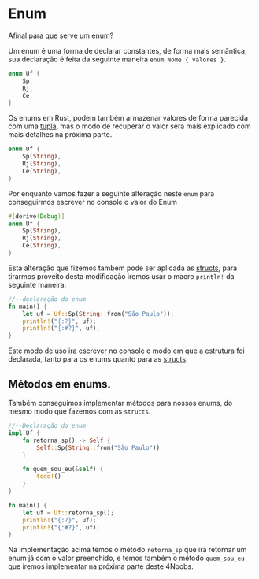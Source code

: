 # Enum

Afinal para que serve um enum?

Um enum é uma forma de declarar constantes, de forma mais semântica, sua declaração é feita da seguinte maneira `enum Nome { valores }`.

```rust
enum Uf {
    Sp,
    Rj,
    Ce,
}
```

Os enums em Rust, podem também armazenar valores de forma parecida com uma [tupla](../intermediary-01/04-tuples.md), mas o modo de recuperar o valor sera mais explicado com mais detalhes na próxima parte.

```rust
enum Uf {
    Sp(String),
    Rj(String),
    Ce(String),
}
```

Por enquanto vamos fazer a seguinte alteração neste `enum` para conseguirmos escrever no console o valor do Enum

```rust
#[derive(Debug)]
enum Uf {
    Sp(String),
    Rj(String),
    Ce(String),
}
```

Esta alteração que fizemos também pode ser aplicada as [structs](./01-structs.md), para tirarmos proveito desta modificação iremos usar o macro `println!` da seguinte maneira.

```rust
//--declaração do enum
fn main() {
    let uf = Uf::Sp(String::from("São Paulo"));
    println!("{:?}", uf);
    println!("{:#?}", uf);
}
```

Este modo de uso ira escrever no console o modo em que a estrutura foi declarada, tanto para os enums quanto para as [structs](./01-structs.md).

## Métodos em enums.

Também conseguimos implementar métodos para nossos enums, do mesmo modo que fazemos com as `structs`.

```rust
//--Declaração do enum
impl Uf {
    fn retorna_sp() -> Self {
        Self::Sp(String::from("São Paulo"))
    }

    fn quem_sou_eu(&self) {
        todo!()
    }
}

fn main() {
    let uf = Uf::retorna_sp();
    println!("{:?}", uf);
    println!("{:#?}", uf);
}
```

Na implementação acima temos o método `retorna_sp` que ira retornar um enum já com o valor preenchido, e temos também o método `quem_sou_eu` que iremos implementar na próxima parte deste 4Noobs.